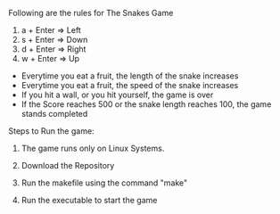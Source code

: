 Following are the rules for The Snakes Game

1. a + Enter => Left
2. s + Enter => Down
3. d + Enter => Right
4. w + Enter => Up

* Everytime you eat a fruit, the length of the snake increases
* Everytime you eat a fruit, the speed of the snake increases
* If you hit a wall, or you hit yourself, the game is over
* If the Score reaches 500 or the snake length reaches 100, the game stands completed



Steps to Run the game:
1. The game runs only on Linux Systems. 
2. Download the Repository
3. Run the makefile using the command "make"

4. Run the executable to start the game
